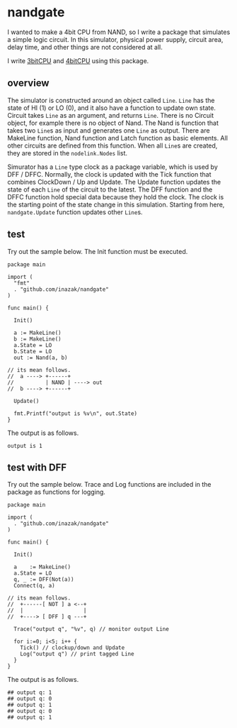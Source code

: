 # nandgate

I wanted to make a 4bit CPU from NAND, so I write a package that simulates a simple logic circuit.
In this simulator, physical power supply, circuit area, delay time, and other things are not considered at all.

I write [3bitCPU](https://github.com/inazak/cpu3bit) and
[4bitCPU](https://github.com/inazak/td4sim) using this package.


## overview

The simulator is constructed around an object called `Line`.
`Line` has the state of HI (1) or LO (0), and it also have a function to update own state.
Circuit takes `Line` as an argument, and returns `Line`.
There is no Circuit object, for example there is no object of Nand.
The Nand is function that takes two `Line`s as input and generates one `Line` as output.
There are MakeLine function, Nand function and Latch function as basic elements.
All other circuits are defined from this function.
When all `Line`s are created, they are stored in the `nodelink.Nodes` list.

Simurator has a `Line` type clock as a package variable, which is used by DFF / DFFC.
Normally, the clock is updated with the Tick function that combines ClockDown / Up and Update.
The Update function updates the state of each `Line` of the circuit to the latest.
The DFF function and the DFFC function hold special data because they hold the clock.
The clock is the starting point of the state change in this simulation.
Starting from here, `nandgate.Update` function updates other `Line`s.


## test

Try out the sample below. The Init function must be executed.
```
package main

import (
  "fmt"
  . "github.com/inazak/nandgate"
)

func main() {

  Init()

  a := MakeLine()
  b := MakeLine()
  a.State = LO
  b.State = LO
  out := Nand(a, b)

// its mean follows.
//  a ----> +------+
//          | NAND | ----> out 
//  b ----> +------+

  Update()

  fmt.Printf("output is %v\n", out.State)
}
```

The output is as follows.
```
output is 1
```

## test with DFF

Try out the sample below.
Trace and Log functions are included in the package as functions for logging.

```
package main

import (
  . "github.com/inazak/nandgate"
)

func main() {

  Init()

  a    := MakeLine()
  a.State = LO
  q, _ := DFF(Not(a))
  Connect(q, a)

// its mean follows.
//  +------[ NOT ] a <--+
//  |                   |
//  +----> [ DFF ] q ---+

  Trace("output q", "%v", q) // monitor output Line

  for i:=0; i<5; i++ {
    Tick() // clockup/down and Update
    Log("output q") // print tagged Line
  }
}
```

The output is as follows.
```
## output q: 1
## output q: 0
## output q: 1
## output q: 0
## output q: 1
```

